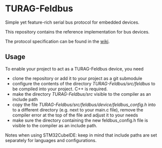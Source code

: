 # TURAG-Feldbus
Simple yet feature-rich serial bus protocol for embedded devices.

This repository contains the reference implementation for bus devices.

The protocol specification can be found in the [wiki](https://github.com/turag-ev/TURAG-Feldbus/wiki).

## Usage
To enable your project to act as a TURAG-Feldbus device, you need
* clone the repository or add it to your project as a git submodule
* configure the contents of the directory _TURAG-Feldbus/src/feldbus_ to be compiled into your project. C++ is required.
* make the directory _TURAG-Feldbus/src_ visible to the compiler as an include path
* copy the file _TURAG-Feldbus/src/feldbus/device/feldbus_config.h_ into to a different directory (e.g. next to your main.c file), remove the compiler error at the top of the file and adjust it to your needs
* make sure the directory containing the new feldbus_config.h file is visible to the compiler as an include path.

Notes when using STM32CubeIDE: keep in mind that include paths are set separately for languages and configurations.

